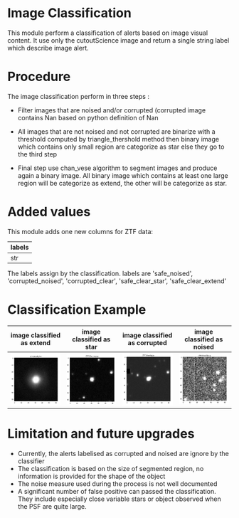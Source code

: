 # Image Classification

This module perform a classification of alerts based on image visual content. It use only the cutoutScience image and return a single string label which describe image alert. 

# Procedure

The image classification perform in three steps :
* Filter images that are noised and/or corrupted (corrupted image contains Nan based on python definition of Nan

* All images that are not noised and not corrupted are binarize with a threshold computed by triangle_thershold method
then binary image which contains only small region are categorize as star else they go to the third step

* Final step use chan_vese algorithm to segment images and produce again a binary image. 
All binary image which contains at least one large region will be categorize as extend, the other will be categorize as star.

# Added values

This module adds one new columns for ZTF data:

| labels  |
|---------|
| str     |

The labels assign by the classification. labels are 'safe_noised', 'corrupted_noised', 'corrupted_clear', 'safe_clear_star', 'safe_clear_extend'

# Classification Example

|  image classified as extend      |    image classified as star    |   image classified as corrupted      |    image classified as noised        |
|----------------------------------|--------------------------------|--------------------------------------|--------------------------------------|  
|![preview](pic/extend_object.png) | ![preview](pic/star_object.png)| ![preview](pic/corrupted_clear.png)  | ![preview](pic/safe_noised.png)      |

# Limitation and future upgrades

* Currently, the alerts labelised as corrupted and noised are ignore by the classifier
* The classification is based on the size of segmented region, no information is provided for the shape of the object
* The noise measure used during the process is not well documented
* A significant number of false positive can passed the classification. They include especially close variable stars or object observed when the PSF are quite large.



